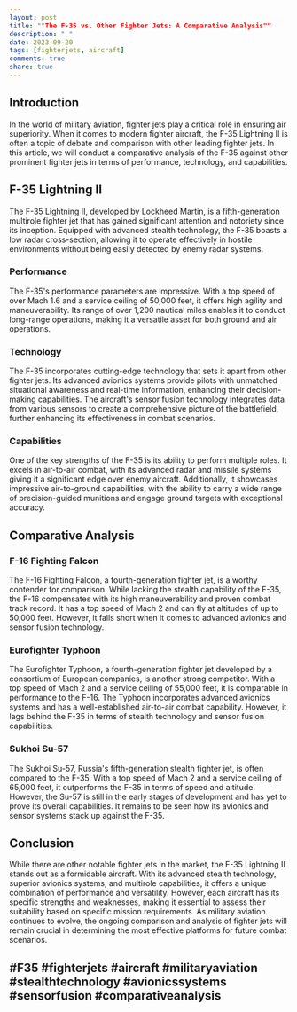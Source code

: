 ```yaml
---
layout: post
title: ""The F-35 vs. Other Fighter Jets: A Comparative Analysis""
description: " "
date: 2023-09-20
tags: [fighterjets, aircraft]
comments: true
share: true
---
```


## Introduction

In the world of military aviation, fighter jets play a critical role in ensuring air superiority. When it comes to modern fighter aircraft, the F-35 Lightning II is often a topic of debate and comparison with other leading fighter jets. In this article, we will conduct a comparative analysis of the F-35 against other prominent fighter jets in terms of performance, technology, and capabilities.

## F-35 Lightning II

The F-35 Lightning II, developed by Lockheed Martin, is a fifth-generation multirole fighter jet that has gained significant attention and notoriety since its inception. Equipped with advanced stealth technology, the F-35 boasts a low radar cross-section, allowing it to operate effectively in hostile environments without being easily detected by enemy radar systems.

### Performance

The F-35's performance parameters are impressive. With a top speed of over Mach 1.6 and a service ceiling of 50,000 feet, it offers high agility and maneuverability. Its range of over 1,200 nautical miles enables it to conduct long-range operations, making it a versatile asset for both ground and air operations.

### Technology

The F-35 incorporates cutting-edge technology that sets it apart from other fighter jets. Its advanced avionics systems provide pilots with unmatched situational awareness and real-time information, enhancing their decision-making capabilities. The aircraft's sensor fusion technology integrates data from various sensors to create a comprehensive picture of the battlefield, further enhancing its effectiveness in combat scenarios.

### Capabilities

One of the key strengths of the F-35 is its ability to perform multiple roles. It excels in air-to-air combat, with its advanced radar and missile systems giving it a significant edge over enemy aircraft. Additionally, it showcases impressive air-to-ground capabilities, with the ability to carry a wide range of precision-guided munitions and engage ground targets with exceptional accuracy.

## Comparative Analysis

### F-16 Fighting Falcon

The F-16 Fighting Falcon, a fourth-generation fighter jet, is a worthy contender for comparison. While lacking the stealth capability of the F-35, the F-16 compensates with its high maneuverability and proven combat track record. It has a top speed of Mach 2 and can fly at altitudes of up to 50,000 feet. However, it falls short when it comes to advanced avionics and sensor fusion technology.

### Eurofighter Typhoon

The Eurofighter Typhoon, a fourth-generation fighter jet developed by a consortium of European companies, is another strong competitor. With a top speed of Mach 2 and a service ceiling of 55,000 feet, it is comparable in performance to the F-16. The Typhoon incorporates advanced avionics systems and has a well-established air-to-air combat capability. However, it lags behind the F-35 in terms of stealth technology and sensor fusion capabilities.

### Sukhoi Su-57

The Sukhoi Su-57, Russia's fifth-generation stealth fighter jet, is often compared to the F-35. With a top speed of Mach 2 and a service ceiling of 65,000 feet, it outperforms the F-35 in terms of speed and altitude. However, the Su-57 is still in the early stages of development and has yet to prove its overall capabilities. It remains to be seen how its avionics and sensor systems stack up against the F-35.

## Conclusion

While there are other notable fighter jets in the market, the F-35 Lightning II stands out as a formidable aircraft. With its advanced stealth technology, superior avionics systems, and multirole capabilities, it offers a unique combination of performance and versatility. However, each aircraft has its specific strengths and weaknesses, making it essential to assess their suitability based on specific mission requirements. As military aviation continues to evolve, the ongoing comparison and analysis of fighter jets will remain crucial in determining the most effective platforms for future combat scenarios.

## #F35 #fighterjets #aircraft #militaryaviation #stealthtechnology #avionicssystems #sensorfusion #comparativeanalysis